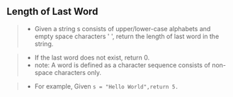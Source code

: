 ## Length of Last Word
> * Given a string s consists of upper/lower-case alphabets and empty space characters ' ', return the length of last word in the string.

> * If the last word does not exist, return 0.
> * note: A word is defined as a character sequence consists of non-space characters only.

> * For example, Given `s = "Hello World",return 5.`